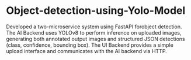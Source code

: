 # Object-detection-using-Yolo-Model
Developed a two-microservice system using FastAPI forobject detection. The AI Backend uses YOLOv8 to perform inference on uploaded images, generating both annotated output images and structured JSON detections (class, confidence, bounding box). The UI Backend provides a simple upload interface and communicates with the AI backend via HTTP.

